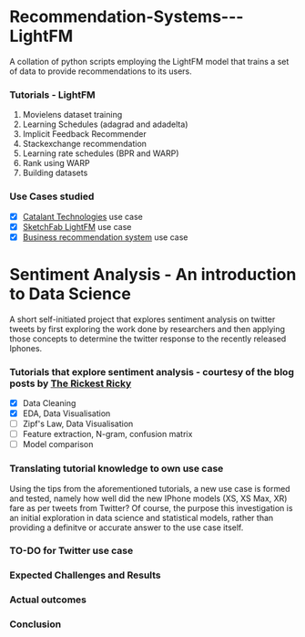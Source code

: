 # Recommendation-Systems---LightFM
A collation of python scripts employing the LightFM model that trains a set of data to provide recommendations to its users.

### Tutorials - LightFM
1. Movielens dataset training
2. Learning Schedules (adagrad and adadelta)
3. Implicit Feedback Recommender
4. Stackexchange recommendation
5. Learning rate schedules (BPR and WARP)
6. Rank using WARP
7. Building datasets

### Use Cases studied
- [x] [Catalant Technologies](https://medium.com/product-at-catalant-technologies/using-lightfm-to-recommend-projects-to-consultants-44084df7321c) use case
- [x] [SketchFab LightFM](https://www.ethanrosenthal.com/2016/11/07/implicit-mf-part-2/) use case
- [x] [Business recommendation system](https://towardsdatascience.com/solving-business-usecases-by-recommender-system-using-lightfm-4ba7b3ac8e62) use case

# Sentiment Analysis - An introduction to Data Science
A short self-initiated project that explores sentiment analysis on twitter tweets by first exploring the work done by researchers and then applying those concepts to determine the twitter response to the recently released Iphones. 

### Tutorials that explore sentiment analysis - courtesy of the blog posts by [The Rickest Ricky](https://towardsdatascience.com/another-twitter-sentiment-analysis-bb5b01ebad90)
- [x] Data Cleaning
- [x] EDA, Data Visualisation
- [ ] Zipf's Law, Data Visualisation
- [ ] Feature extraction, N-gram, confusion matrix
- [ ] Model comparison

### Translating tutorial knowledge to own use case
Using the tips from the aforementioned tutorials, a new use case is formed and tested, namely how well did the new IPhone models (XS, XS Max, XR) fare as per tweets from Twitter? Of course, the purpose this investigation is an initial exploration in data science and statistical models, rather than providing a definitve or accurate answer to the use case itself.

### TO-DO for Twitter use case

### Expected Challenges and Results

### Actual outcomes

### Conclusion
